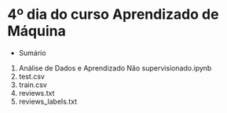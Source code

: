 # 4º dia do curso Aprendizado de Máquina
* Sumário
1. Análise de Dados e Aprendizado Não supervisionado.ipynb
2. test.csv
3. train.csv
4. reviews.txt
5. reviews_labels.txt
